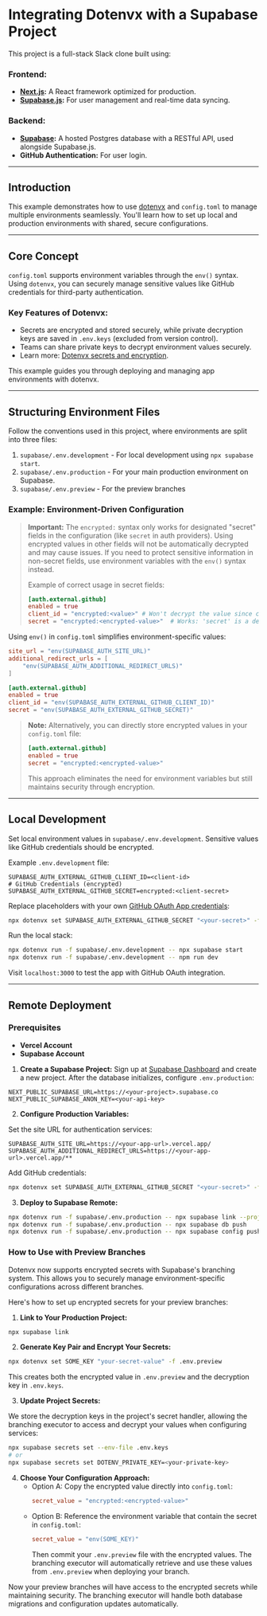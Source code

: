 # Integrating Dotenvx with a Supabase Project

This project is a full-stack Slack clone built using:

### Frontend:

- **[Next.js](https://github.com/vercel/next.js):** A React framework optimized for production.
- **[Supabase.js](https://supabase.com/docs/library/getting-started):** For user management and real-time data syncing.

### Backend:

- **[Supabase](https://supabase.com/dashboard):** A hosted Postgres database with a RESTful API, used alongside Supabase.js.
- **GitHub Authentication:** For user login.

---

## Introduction

This example demonstrates how to use [dotenvx](https://dotenvx.com/) and `config.toml` to manage multiple environments seamlessly. You'll learn how to set up local and production environments with shared, secure configurations.

---

## Core Concept

`config.toml` supports environment variables through the `env()` syntax. Using `dotenvx`, you can securely manage sensitive values like GitHub credentials for third-party authentication.

### Key Features of Dotenvx:

- Secrets are encrypted and stored securely, while private decryption keys are saved in `.env.keys` (excluded from version control).
- Teams can share private keys to decrypt environment values securely.
- Learn more: [Dotenvx secrets and encryption](https://dotenvx.com/encryption).

This example guides you through deploying and managing app environments with dotenvx.

---

## Structuring Environment Files

Follow the conventions used in this project, where environments are split into three files:

1. `supabase/.env.development` - For local development using `npx supabase start`.
2. `supabase/.env.production` - For your main production environment on Supabase.
3. `supabase/.env.preview` - For the preview branches

### Example: Environment-Driven Configuration

> **Important:** The `encrypted:` syntax only works for designated "secret" fields in the configuration (like `secret` in auth providers). Using encrypted values in other fields will not be automatically decrypted and may cause issues. If you need to protect sensitive information in non-secret fields, use environment variables with the `env()` syntax instead.
>
> Example of correct usage in secret fields:
>
> ```toml
> [auth.external.github]
> enabled = true
> client_id = "encrypted:<value>" # Won't decrypt the value since client_id isn't a secret value
> secret = "encrypted:<encrypted-value>"  # Works: 'secret' is a designated secret field
> ```

Using `env()` in `config.toml` simplifies environment-specific values:

```toml
site_url = "env(SUPABASE_AUTH_SITE_URL)"
additional_redirect_urls = [
    "env(SUPABASE_AUTH_ADDITIONAL_REDIRECT_URLS)"
]

[auth.external.github]
enabled = true
client_id = "env(SUPABASE_AUTH_EXTERNAL_GITHUB_CLIENT_ID)"
secret = "env(SUPABASE_AUTH_EXTERNAL_GITHUB_SECRET)"
```

> **Note:** Alternatively, you can directly store encrypted values in your `config.toml` file:
>
> ```toml
> [auth.external.github]
> enabled = true
> secret = "encrypted:<encrypted-value>"
> ```
>
> This approach eliminates the need for environment variables but still maintains security through encryption.

---

## Local Development

Set local environment values in `supabase/.env.development`. Sensitive values like GitHub credentials should be encrypted.

Example `.env.development` file:

```dotenv
SUPABASE_AUTH_EXTERNAL_GITHUB_CLIENT_ID=<client-id>
# GitHub Credentials (encrypted)
SUPABASE_AUTH_EXTERNAL_GITHUB_SECRET=encrypted:<client-secret>
```

Replace placeholders with your own [GitHub OAuth App credentials](https://docs.github.com/en/apps/oauth-apps/building-oauth-apps/creating-an-oauth-app):

```bash
npx dotenvx set SUPABASE_AUTH_EXTERNAL_GITHUB_SECRET "<your-secret>" -f supabase/.env.development
```

Run the local stack:

```bash
npx dotenvx run -f supabase/.env.development -- npx supabase start
npx dotenvx run -f supabase/.env.development -- npm run dev
```

Visit `localhost:3000` to test the app with GitHub OAuth integration.

---

## Remote Deployment

### Prerequisites

- **Vercel Account**
- **Supabase Account**

1. **Create a Supabase Project:**
   Sign up at [Supabase Dashboard](https://supabase.com/dashboard) and create a new project. After the database initializes, configure `.env.production`:

```dotenv
NEXT_PUBLIC_SUPABASE_URL=https://<your-project>.supabase.co
NEXT_PUBLIC_SUPABASE_ANON_KEY=<your-api-key>
```

2. **Configure Production Variables:**

Set the site URL for authentication services:

```dotenv
SUPABASE_AUTH_SITE_URL=https://<your-app-url>.vercel.app/
SUPABASE_AUTH_ADDITIONAL_REDIRECT_URLS=https://<your-app-url>.vercel.app/**
```

Add GitHub credentials:

```bash
npx dotenvx set SUPABASE_AUTH_EXTERNAL_GITHUB_SECRET "<your-secret>" -f supabase/.env.production
```

3. **Deploy to Supabase Remote:**

```bash
npx dotenvx run -f supabase/.env.production -- npx supabase link --project-ref <project-ref>
npx dotenvx run -f supabase/.env.production -- npx supabase db push
npx dotenvx run -f supabase/.env.production -- npx supabase config push
```

### How to Use with Preview Branches

Dotenvx now supports encrypted secrets with Supabase's branching system. This allows you to securely manage environment-specific configurations across different branches.

Here's how to set up encrypted secrets for your preview branches:

1. **Link to Your Production Project:**

```bash
npx supabase link
```

2. **Generate Key Pair and Encrypt Your Secrets:**

```bash
npx dotenvx set SOME_KEY "your-secret-value" -f .env.preview
```

This creates both the encrypted value in `.env.preview` and the decryption key in `.env.keys`.

3. **Update Project Secrets:**

We store the decryption keys in the project's secret handler, allowing the branching executor to access and decrypt your values when configuring services:

```bash
npx supabase secrets set --env-file .env.keys
# or
npx supabase secrets set DOTENV_PRIVATE_KEY=<your-private-key>
```

4. **Choose Your Configuration Approach:**
   - Option A: Copy the encrypted value directly into `config.toml`:
     ```toml
     secret_value = "encrypted:<encrypted-value>"
     ```
   - Option B: Reference the environment variable that contain the secret in `config.toml`:
     ```toml
     secret_value = "env(SOME_KEY)"
     ```
     Then commit your `.env.preview` file with the encrypted values. The branching executor will automatically retrieve and use these values from `.env.preview` when deploying your branch.

Now your preview branches will have access to the encrypted secrets while maintaining security. The branching executor will handle both database migrations and configuration updates automatically.
